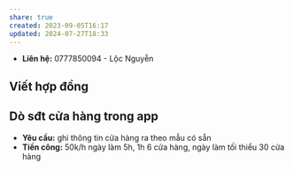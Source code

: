 ```yaml
---
share: true
created: 2023-09-05T16:17
updated: 2024-07-27T18:33
---
```

- **Liên hệ:** 0777850094 - Lộc Nguyễn
## Viết hợp đồng
## Dò sđt cửa hàng trong app 
- **Yêu cầu:** ghi thông tin cửa hàng ra theo mẫu có sẵn
- **Tiền công:** 50k/h ngày làm 5h, 1h 6 cửa hàng, ngày làm tối thiểu 30 cửa hàng
